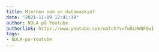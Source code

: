 ```yaml
---
title: Hjernen som en datamaskin?
date: "2021-11-09 12:41:19"
author: NDLA på Youtube
authorlink: https://www.youtube.com/watch?v=fw8LHWNFQwI
tags:
- NDLA-pa-Youtube
---
```

